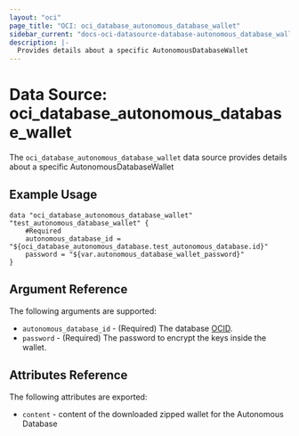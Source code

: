 ```yaml
---
layout: "oci"
page_title: "OCI: oci_database_autonomous_database_wallet"
sidebar_current: "docs-oci-datasource-database-autonomous_database_wallet"
description: |-
  Provides details about a specific AutonomousDatabaseWallet
---
```


# Data Source: oci_database_autonomous_database_wallet
The `oci_database_autonomous_database_wallet` data source provides details about a specific AutonomousDatabaseWallet



## Example Usage

```hcl
data "oci_database_autonomous_database_wallet" "test_autonomous_database_wallet" {
	#Required
	autonomous_database_id = "${oci_database_autonomous_database.test_autonomous_database.id}"
	password = "${var.autonomous_database_wallet_password}"
}
```

## Argument Reference

The following arguments are supported:

* `autonomous_database_id` - (Required) The database [OCID](https://docs.us-phoenix-1.oraclecloud.com/Content/General/Concepts/identifiers.htm).
* `password` - (Required) The password to encrypt the keys inside the wallet.


## Attributes Reference

The following attributes are exported:

* `content` - content of the downloaded zipped wallet for the Autonomous Database
